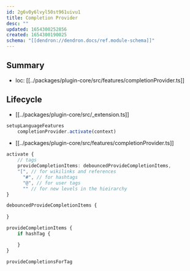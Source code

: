 ```yaml
---
id: 2g6v0y6lvyl50st961uivu1
title: Completion Provider
desc: ""
updated: 1654300252856
created: 1654300190025
schema: "[[dendron://dendron.docs/ref.module-schema]]"
---
```


## Summary

- loc: [[../packages/plugin-core/src/features/completionProvider.ts]]

## Lifecycle
- [[../packages/plugin-core/src/_extension.ts]]
```ts
setupLanguageFeatures 
	completionProvider.activate(context)
```

- [[../packages/plugin-core/src/features/completionProvider.ts]]
```ts
activate {
	// tags
	provideCompletionItems: debouncedProvideCompletionItems,
	"[", // for wikilinks and references
      "#", // for hashtags
      "@", // for user tags
      "" // for new levels in the hieirarchy
}

debouncedProvideCompletionItems {
	
}
```

```ts
provideCompletionItems {
	if hashTag {

	}
}
```

```ts
provideCompletionsForTag
```
